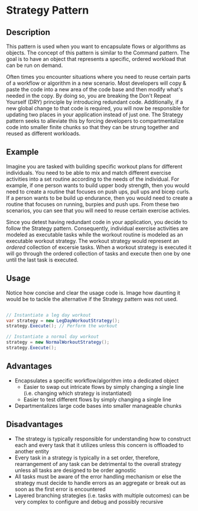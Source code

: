 # Strategy Pattern

## Description

This pattern is used when you want to encapsulate flows or algorithms as objects.  The concept of this pattern is similar to the Command pattern.  The goal is to have an object that represents a specific, ordered workload that can be run on demand.

Often times you encounter situations where you need to reuse certain parts of a workflow or algorithm in a new scenario.  Most developers will copy & paste the code into a new area of the code base and then modify what's needed in the copy.  By doing so, you are breaking the Don't Repeat Yourself (DRY) principle by introducing redundant code.  Additionally, if a new global change to that code is required, you will now be responsible for updating two places in your application instead of just one.  The Strategy pattern seeks to alleviate this by forcing developers to compartmentalize code into smaller finite chunks so that they can be strung together and reused as different workloads.

## Example

Imagine you are tasked with building specific workout plans for different individuals.  You need to be able to mix and match different exercise activities into a set routine according to the needs of the individual.  For example, if one person wants to build upper body strength, then you would need to create a routine that focuses on push ups, pull ups and bicep curls.  If a person wants to be build up endurance, then you would need to create a routine that focuses on running, burpies and push ups.  From these two scenarios, you can see that you will need to reuse certain exercise activies.

Since you detest having redundant code in your application, you decide to follow the Strategy pattern.  Consequently, individual exercise activities are modeled as executable tasks while the workout routine is modeled as an executable workout strategy.  The workout strategy would represent an _ordered_ collection of excersie tasks.  When a workout strategy is executed it will go through the ordered collection of tasks and execute then one by one until the last task is executed.

## Usage

Notice how concise and clear the usage code is.  Image how daunting it would be to tackle the alternative if the Strategy pattern was not used.

``` csharp

// Instantiate a leg day workout
var strategy = new LegDayWorkoutStrategy();
strategy.Execute(); // Perform the workout

// Instantiate a normal day workout
strategy = new NormalWorkoutStrategy();
strategy.Execute();

```

## Advantages

* Encapsulates a specific workflow/algorithm into a dedicated object
  * Easier to swap out intricate flows by simply changing a single line (i.e. changing which strategy is instantiated)
  * Easier to test different flows by simply changing a single line
* Departmentalizes large code bases into smaller manageable chunks

## Disadvantages

* The strategy is typically responsible for understanding how to construct each and every task that it utilizes unless this concern is offloaded to another entity
* Every task in a strategy is typically in a set order, therefore, rearrangement of any task can be detrimental to the overall strategy unless all tasks are designed to be order agnostic
* All tasks must be aware of the error handling mechanism or else the strategy must decide to handle errors as an aggregate or break out as soon as the first error is encountered
* Layered branching strategies (i.e. tasks with multiple outcomes) can be very complex to configure and debug and possibly recursive